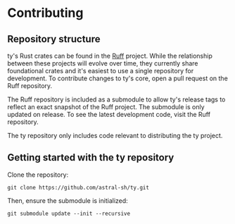 # Contributing

## Repository structure

ty's Rust crates can be found in the [Ruff](https://github.com/astral-sh/ruff) project. While the
relationship between these projects will evolve over time, they currently share foundational crates
and it's easiest to use a single repository for development. To contribute changes to ty's core,
open a pull request on the Ruff repository.

The Ruff repository is included as a submodule to allow ty's release tags to reflect an exact
snapshot of the Ruff project. The submodule is only updated on release. To see the latest
development code, visit the Ruff repository.

The ty repository only includes code relevant to distributing the ty project.

## Getting started with the ty repository

Clone the repository:

```
git clone https://github.com/astral-sh/ty.git
```

Then, ensure the submodule is initialized:

```
git submodule update --init --recursive
```
